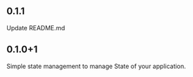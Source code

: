 ## 0.1.1

Update README.md

## 0.1.0+1

Simple state management to manage State of your application.